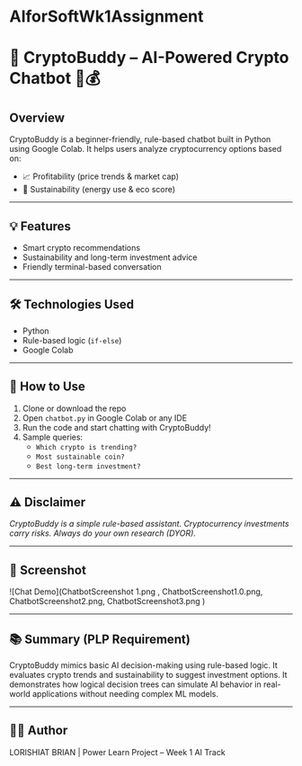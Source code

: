 # AIforSoftWk1Assignment

# 💬 CryptoBuddy – AI-Powered Crypto Chatbot 🌱💰

## Overview
CryptoBuddy is a beginner-friendly, rule-based chatbot built in Python using Google Colab. It helps users analyze cryptocurrency options based on:
- 📈 Profitability (price trends & market cap)
- 🌿 Sustainability (energy use & eco score)

---

## 💡 Features
- Smart crypto recommendations
- Sustainability and long-term investment advice
- Friendly terminal-based conversation

---

## 🛠️ Technologies Used
- Python
- Rule-based logic (`if-else`)
- Google Colab

---

## 🚀 How to Use
1. Clone or download the repo
2. Open `chatbot.py` in Google Colab or any IDE
3. Run the code and start chatting with CryptoBuddy!
4. Sample queries:
   - `Which crypto is trending?`
   - `Most sustainable coin?`
   - `Best long-term investment?`

---

## ⚠️ Disclaimer
*CryptoBuddy is a simple rule-based assistant. Cryptocurrency investments carry risks. Always do your own research (DYOR).*

---

## 📸 Screenshot
![Chat Demo](ChatbotScreenshot 1.png , ChatbotScreenshot1.0.png, ChatbotScreenshot2.png, ChatbotScreenshot3.png
)

---

## 📚 Summary (PLP Requirement)
CryptoBuddy mimics basic AI decision-making using rule-based logic. It evaluates crypto trends and sustainability to suggest investment options. It demonstrates how logical decision trees can simulate AI behavior in real-world applications without needing complex ML models.

---

## 👨‍💻 Author
LORISHIAT BRIAN | Power Learn Project – Week 1 AI Track
